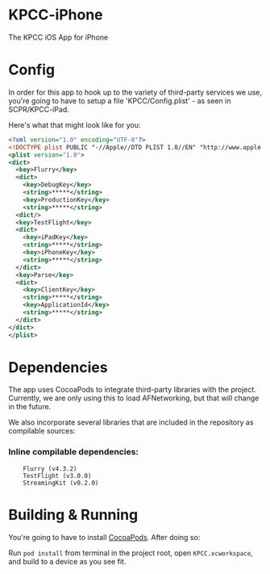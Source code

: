 KPCC-iPhone
===========

The KPCC iOS App for iPhone


Config
==========
  In order for this app to hook up to the variety of third-party services we use, you're going to have to setup a file 'KPCC/Config.plist' - as seen in SCPR/KPCC-iPad.

  Here's what that might look like for you:
  ```xml
  <?xml version="1.0" encoding="UTF-8"?>
  <!DOCTYPE plist PUBLIC "-//Apple//DTD PLIST 1.0//EN" "http://www.apple.com/DTDs/PropertyList-1.0.dtd">
  <plist version="1.0">
  <dict>
    <key>Flurry</key>
    <dict>
      <key>DebugKey</key>
      <string>*****</string>
      <key>ProductionKey</key>
      <string>*****</string>
    <dict/>
    <key>TestFlight</key>
    <dict>
      <key>iPadKey</key>
      <string>*****</string>
      <key>iPhoneKey</key>
      <string>*****</string>
    </dict>
    <key>Parse</key>
    <dict>
      <key>ClientKey</key>
      <string>*****</string>
      <key>ApplicationId</key>
      <string>*****</string>
    </dict>
  </dict>
  </plist>
  ```

Dependencies
==========
The app uses CocoaPods to integrate third-party libraries with the project. Currently, we are only using this to load AFNetworking, but that will change in the future.

We also incorporate several libraries that are included in the repository as compilable sources:
<h3>Inline compilable dependencies:</h3>

	    Flurry (v4.3.2)
	    TestFlight (v3.0.0)
	    StreamingKit (v0.2.0)


Building & Running
==========
You're going to have to install [CocoaPods](http://cocoapods.org/). After doing so:

Run `pod install` from terminal in the project root, open `KPCC.xcworkspace`, and build to a device as you see fit.
